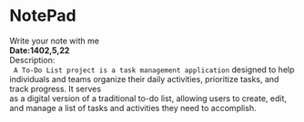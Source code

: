 # NotePad
Write your note with me
<br>
**Date:1402,5,22**
<br>
Description:
<br>
` A To-Do List project is a task management application` designed to help individuals and teams organize their daily activities, prioritize tasks, and track progress. It serves <br>
as a digital version of a traditional to-do list, allowing users to create, edit, and manage a list of tasks and activities they need to accomplish.
